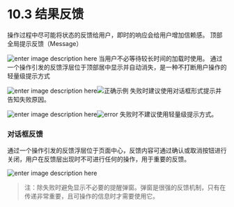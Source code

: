 # 10.3 结果反馈

操作过程中尽可能将状态的反馈给用户，即时的响应会给用户增加信赖感。
顶部全局提示反馈（Message）

![enter image description here](https://zos.alipayobjects.com/rmsportal/rLXuVmbjsSNJWClJyocT.png)
当用户不必等待较长时间的加载时使用。
通过一个操作引发的反馈浮层位于顶部居中显示并自动消失，是一种不打断用户操作的轻量级提示方式

![enter image description here](https://zos.alipayobjects.com/rmsportal/FJkgswzSavkIhZjFAqjj.png)![正确示例](http://img.hb.aicdn.com/b49d5ad38bcfc1a03cba2b5f576ba413db11d2641d34-E9Mdqo_fw658)
失败时建议使用对话框形式提示并告知失败原因。

![enter image description here](https://zos.alipayobjects.com/rmsportal/dBBUQzfBveiWCLwjiCSX.png)![error](http://7xtoga.com1.z0.glb.clouddn.com/snipaste20170517_172651.png)
失败时不建议使用轻量级提示方式。

### 对话框反馈


通过一个操作引发的反馈浮层位于页面中心，反馈内容可通过确认或取消按钮进行关闭，用户在反馈层出现时不可进行任何的操作，用于重要的反馈。

![enter image description here](https://zos.alipayobjects.com/rmsportal/QxDepeJNSzmgjuNjRVoU.png)
>注：除失败时避免显示不必要的提醒弹窗。弹窗是很强的反馈机制，只有在传递非常重要，且可操作的信息时才需要使用它。
